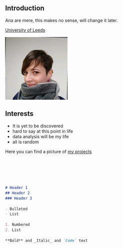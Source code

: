 ## Introduction 

Ana are mere, this makes no sense, will change it later. 

 [University of Leeds](https://www.leeds.ac.uk/) 
 
![Me photo](0.jpg)
## Interests

- It is yet to be discovered
- hard to say at this point in life
- data analysis will be my life 
- all is random 

Here you can find a picture of [my projects](projects.md)

```markdown





# Header 1
## Header 2
### Header 3

- Bulleted
- List

1. Numbered
2. List

**Bold** and _Italic_ and `Code` text


```


